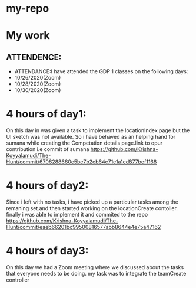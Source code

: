 # my-repo
# My work
## ATTENDENCE:
- ATTENDANCE:I have attended the GDP 1 classes on the following days:
- 10/26/2020(Zoom)
- 10/28/2020(Zoom)
- 10/30/2020(Zoom)
# 4 hours of day1:
On this day in was given a task to implement the locationIndex page but the UI sketch was not available. So i have behaved as an helping hand for sumana while creating the Competation details page.link to opur contribution i.e commit of sumana
https://github.com/Krishna-Koyyalamudi/The-Hunt/commit/6706288660c5be7b2eb64c71e1a1ed877bef1168

# 4 hours of day2:
Since i left with no tasks, i have picked up a particular tasks among the remaning set.and then started working on the locationCreate contoller. finally i was able to implement it and commited to the repo https://github.com/Krishna-Koyyalamudi/The-Hunt/commit/eaeb66201bc99500816577abb8644e4e75a47162
# 4 hours of day3:
On this day we had a Zoom meeting where we discussed about the tasks that everyone needs to be doing. my task was to integrate the teamCreate controller 
